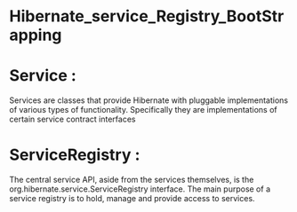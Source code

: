 # Hibernate_service_Registry_BootStrapping

# Service : 
Services are classes that provide Hibernate with pluggable implementations of various types of functionality. 
Specifically they are implementations of certain service contract interfaces 

# ServiceRegistry :

The central service API, aside from the services themselves, is the org.hibernate.service.ServiceRegistry interface. The main purpose of a service registry is to hold, manage and provide access to services.
